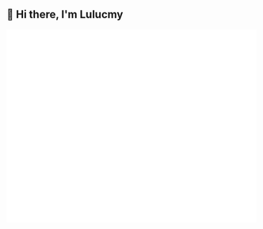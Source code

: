 ## 👋 Hi there, I'm Lulucmy

![GitHub Stats](https://github.com/Lulucmy/Lulucmy/blob/main/github-metrics.svg)
